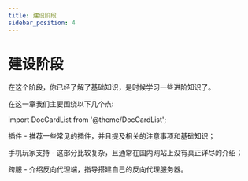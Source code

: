 ```yaml
---
title: 建设阶段
sidebar_position: 4
---
```


# 建设阶段

在这个阶段，你已经了解了基础知识，是时候学习一些进阶知识了。

在这一章我们主要围绕以下几个点:

import DocCardList from '@theme/DocCardList';

<DocCardList />

插件 - 推荐一些常见的插件，并且提及相关的注意事项和基础知识；

手机玩家支持 - 这部分比较复杂，且通常在国内网站上没有真正详尽的介绍；

跨服 - 介绍反向代理端，指导搭建自己的反向代理服务器。
